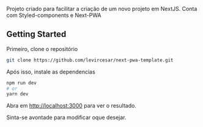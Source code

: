 Projeto criado para facilitar a criação de um novo projeto em NextJS. Conta com
Styled-components e Next-PWA

## Getting Started

Primeiro, clone o repositório

```bash
git clone https://github.com/levircesar/next-pwa-template.git
```

Após isso, instale as dependencias

```bash
npm run dev
# or
yarn dev
```

Abra em [http://localhost:3000](http://localhost:3000) para ver o resultado.

Sinta-se avontade para modificar oque desejar.



